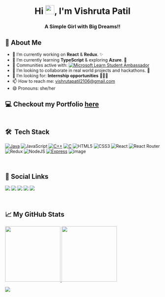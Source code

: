 <h1 align="center">Hi <img src="https://github.com/TheDudeThatCode/TheDudeThatCode/blob/master/Assets/Hi.gif" width="29px">, I'm Vishruta Patil</h1>
<h3 align="center">A Simple Girl with Big Dreams!!</h3>
<h2></h2>

## 🧐 About Me

- 🔭 I’m currently working on **React** & **Redux**. ✨
- 🌱 I’m currently learning **TypeScript** & exploring **Azure**. 🚀
- 🙌 Communities active with: [![Microsoft Learn Student Ambassador](https://img.shields.io/badge/-Microsoft_Learn_Student_Ambassador-blue?style=plastic&logo=microsoft&link=https://studentambassadors.microsoft.com/en-US/profile/120569)](https://studentambassadors.microsoft.com/en-US/profile/120569)
- 👯 I’m looking to collaborate in real world projects and hackathons. 🤗
- 🤔 I’m looking for: **Internship opportunities** 👩‍💻🔥
- 📫 How to reach me: vishrutapatil2106@gmail.com
- 😄 Pronouns: she/her

<h2></h2>

<h2>💻 Checkout my Portfolio <a href="https://vishrutapatil.netlify.app/">here</a>
<br> <br>
  
 <h2> 🛠 &nbsp;Tech Stack</h3>

[![Java](https://img.shields.io/badge/Java-ED8B00?style=for-the-badge&logo=java&logoColor=white)](https://www.java.com/en/)
![JavaScript](https://img.shields.io/badge/javascript-%23323330.svg?style=for-the-badge&logo=javascript&logoColor=%23F7DF1E)
[![C++](https://img.shields.io/badge/C%2B%2B-00599C?style=for-the-badge&logo=c%2B%2B&logoColor=white)](https://img.shields.io/badge/C%2B%2B-00599C?style=for-the-badge&logo=c%2B%2B&logoColor=white)
[![C](https://img.shields.io/badge/C-00599C?style=for-the-badge&logo=c&logoColor=white)](https://img.shields.io/badge/C-00599C?style=for-the-badge&logo=c&logoColor=white)
![HTML5](https://img.shields.io/badge/html5-%23E34F26.svg?style=for-the-badge&logo=html5&logoColor=white)
![CSS3](https://img.shields.io/badge/css3-%231572B6.svg?style=for-the-badge&logo=css3&logoColor=white)
![React](https://img.shields.io/badge/react-%2320232a.svg?style=for-the-badge&logo=react&logoColor=%2361DAFB)
![React Router](https://img.shields.io/badge/React_Router-CA4245?style=for-the-badge&logo=react-router&logoColor=white)
![Redux](https://img.shields.io/badge/redux-%23593d88.svg?style=for-the-badge&logo=redux&logoColor=white)
![NodeJS](https://img.shields.io/badge/node.js-6DA55F?style=for-the-badge&logo=node.js&logoColor=white)
[![Express](https://img.shields.io/badge/Express.js-404D59?style=for-the-badge)](https://img.shields.io/badge/Express.js-404D59?style=for-the-badge)
![image](https://img.shields.io/badge/MongoDB-4EA94B?style=for-the-badge&logo=mongodb&logoColor=white)

 <br>
  
<h2>🔗 Social Links </h2>

<a href="http://www.linkedin.com/in/vishruta-patil-30106b204" target="_blank"><img src="https://img.shields.io/badge/LinkedIn-0077B5?style=for-the-badge&logo=linkedin&logoColor=white"/></a>
<a href="https://github.com/Vishruta-Patil" target="_blank"><img src="https://img.shields.io/badge/GitHub-100000?style=for-the-badge&logo=github&logoColor=white"/></a>
<a href="https://vishrutapatil2106.medium.com/" target="_blank"><img src="https://img.shields.io/badge/Medium-12100E?style=for-the-badge&logo=medium&logoColor=white"/></a>
<a href="https://twitter.com/vishruta_patil" target="_blank"><img src="https://img.shields.io/badge/Twitter-1DA1F2?style=for-the-badge&logo=twitter&logoColor=white"/></a>
<a href="https://www.instagram.com/_vishruta_9/" target="_blank"><img src="https://img.shields.io/badge/Instagram-E4405F?style=for-the-badge&logo=instagram&logoColor=white"/></a>

<br>

<h2>📈 My GitHub Stats </h2>
<a href="https://github.com/Vishruta-Patil">
  <img height="180em" src="https://github-readme-stats.vercel.app/api?username=Vishruta-Patil&show_icons=true&theme=radical" />
  <img height="180em" src="https://github-readme-stats.vercel.app/api/top-langs/?username=Vishruta-Patil&theme=buefy&layout=compact" />
</a>
 <p align="left"> <img src="https://visitor-badge.laobi.icu/badge?page_id=vishruta-patil.vishruta-patil" /> </p>
